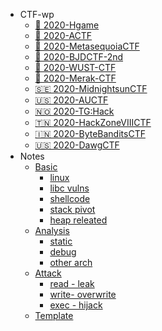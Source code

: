 <!--
<center>
<a href='#/'>
<img src="http://image.taqini.space/img/owl.png" width=128>
</a>
<p>Powered by docsify</p>
</center>
-->
* CTF-wp
  * [📖 2020-Hgame](ctf/Hgame-2020/ "杭电新生赛 - 20200116/0214")
  * [📖 2020-ACTF](ctf/ACTF-2020/ "中南大学新生赛 - 20200201/14")
  * [📖 2020-MetasequoiaCTF](ctf/MetasequoiaCTF-2020/ "MetasequoiaCTF writeup - 20200220/21")
  * [📖 2020-BJDCTF-2nd](ctf/BJDCTF-2nd-2020/ "BJDCTF 2nd Pwn出题人wp - 20200321/23")
  * [📖 2020-WUST-CTF](ctf/WUST-CTF-2020/ "WUST-CTF 萌新赛 - 20200327/30")
  * [📖 2020-Merak-CTF](ctf/MrCTF-2020/ "merak-ctf 天璇新生赛 - 20200327/30")
  * [🇸🇪 2020-MidnightsunCTF](ctf/MidnightsunCTF-2020/ "MidnightsunCTF2020 - 20200404/05")
  * [🇺🇸 2020-AUCTF](ctf/AUCTF-2020/ "AUCTF2020 - 20200403/06")
  * [🇳🇴 2020-TG:Hack](ctf/TGHACK-2020/ "TG:Hack2020 - 20200411/12")
  * [🇹🇳 2020-HackZoneVIIICTF](ctf/HackZoneVIIICTF-2020/ "HackZoneVIII - 20200412")
  * [🇮🇳 2020-ByteBanditsCTF](ctf/ByteBanditsCTF-2020/ "ByteBanditsCTF - 20200412")
  * [🇺🇸 2020-DawgCTF](ctf/DawgCTF-2020/ "DawgCTF - 20200411/13")
* Notes
  * [Basic](note/basic/)
    * [linux](note/basic/linux.md)
    * [libc vulns](note/basic/libc.md)
    * [shellcode](note/basic/shellcode.md)
    * [stack pivot](note/basic/stack_pivot.md)
    * [heap releated](note/basic/heap.md)
  * [Analysis](note/analysis/)
    * [static](note/analysis/static.md)
    * [debug](note/analysis/debug.md)
    * [other arch](note/analysis/other_arch.md)
  * [Attack](note/attack/)
    * [read - leak](note/attack/leak.md)
    * [write- overwrite](note/attack/overwrite.md)
    * [exec - hijack](note/attack/hijack.md)
  * [Template](note/pwn-demo.md)

